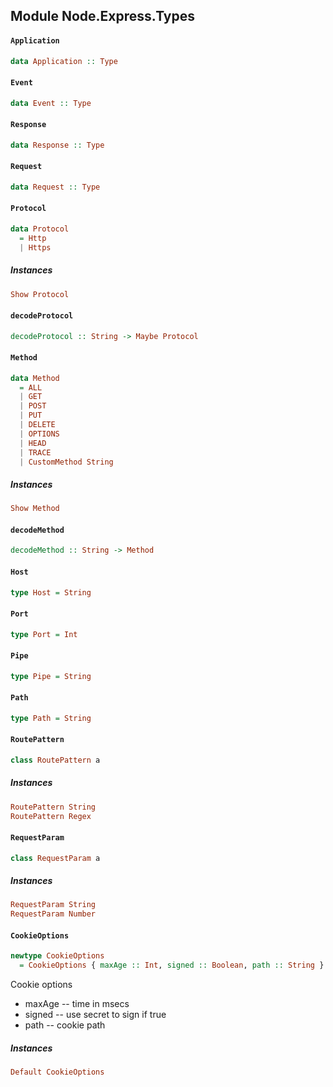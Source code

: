 ## Module Node.Express.Types

#### `Application`

``` purescript
data Application :: Type
```

#### `Event`

``` purescript
data Event :: Type
```

#### `Response`

``` purescript
data Response :: Type
```

#### `Request`

``` purescript
data Request :: Type
```

#### `Protocol`

``` purescript
data Protocol
  = Http
  | Https
```

##### Instances
``` purescript
Show Protocol
```

#### `decodeProtocol`

``` purescript
decodeProtocol :: String -> Maybe Protocol
```

#### `Method`

``` purescript
data Method
  = ALL
  | GET
  | POST
  | PUT
  | DELETE
  | OPTIONS
  | HEAD
  | TRACE
  | CustomMethod String
```

##### Instances
``` purescript
Show Method
```

#### `decodeMethod`

``` purescript
decodeMethod :: String -> Method
```

#### `Host`

``` purescript
type Host = String
```

#### `Port`

``` purescript
type Port = Int
```

#### `Pipe`

``` purescript
type Pipe = String
```

#### `Path`

``` purescript
type Path = String
```

#### `RoutePattern`

``` purescript
class RoutePattern a 
```

##### Instances
``` purescript
RoutePattern String
RoutePattern Regex
```

#### `RequestParam`

``` purescript
class RequestParam a 
```

##### Instances
``` purescript
RequestParam String
RequestParam Number
```

#### `CookieOptions`

``` purescript
newtype CookieOptions
  = CookieOptions { maxAge :: Int, signed :: Boolean, path :: String }
```

Cookie options
- maxAge -- time in msecs
- signed -- use secret to sign if true
- path   -- cookie path

##### Instances
``` purescript
Default CookieOptions
```


